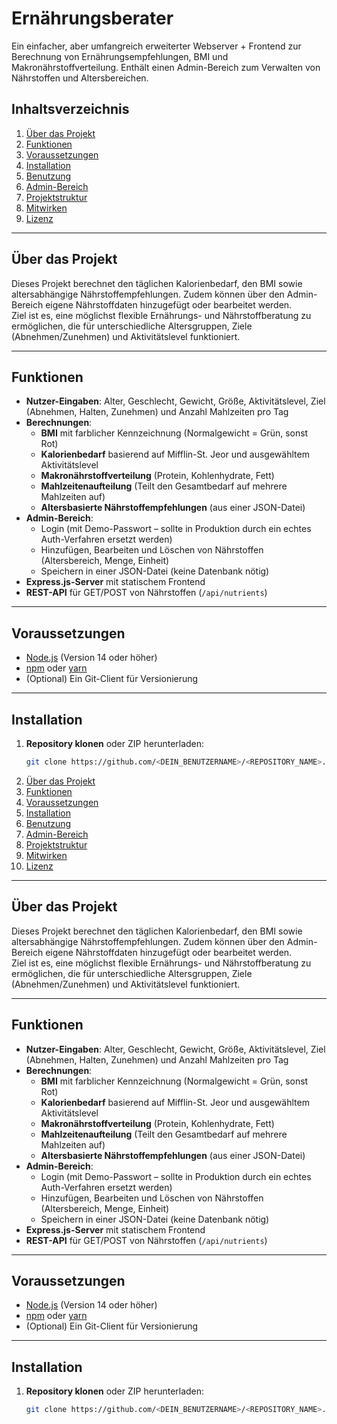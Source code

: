 # Ernährungsberater

Ein einfacher, aber umfangreich erweiterter Webserver + Frontend zur Berechnung von Ernährungsempfehlungen, BMI und Makronährstoffverteilung. Enthält einen Admin-Bereich zum Verwalten von Nährstoffen und Altersbereichen.

## Inhaltsverzeichnis

1. [Über das Projekt](#über-das-projekt)  
2. [Funktionen](#funktionen)  
3. [Voraussetzungen](#voraussetzungen)  
4. [Installation](#installation)  
5. [Benutzung](#benutzung)  
6. [Admin-Bereich](#admin-bereich)  
7. [Projektstruktur](#projektstruktur)  
8. [Mitwirken](#mitwirken)  
9. [Lizenz](#lizenz)

---

## Über das Projekt

Dieses Projekt berechnet den täglichen Kalorienbedarf, den BMI sowie altersabhängige Nährstoffempfehlungen. Zudem können über den Admin-Bereich eigene Nährstoffdaten hinzugefügt oder bearbeitet werden.  
Ziel ist es, eine möglichst flexible Ernährungs- und Nährstoffberatung zu ermöglichen, die für unterschiedliche Altersgruppen, Ziele (Abnehmen/Zunehmen) und Aktivitätslevel funktioniert.

---

## Funktionen

- **Nutzer-Eingaben**: Alter, Geschlecht, Gewicht, Größe, Aktivitätslevel, Ziel (Abnehmen, Halten, Zunehmen) und Anzahl Mahlzeiten pro Tag  
- **Berechnungen**:
  - **BMI** mit farblicher Kennzeichnung (Normalgewicht = Grün, sonst Rot)  
  - **Kalorienbedarf** basierend auf Mifflin-St. Jeor und ausgewähltem Aktivitätslevel  
  - **Makronährstoffverteilung** (Protein, Kohlenhydrate, Fett)  
  - **Mahlzeitenaufteilung** (Teilt den Gesamtbedarf auf mehrere Mahlzeiten auf)  
  - **Altersbasierte Nährstoffempfehlungen** (aus einer JSON-Datei)  
- **Admin-Bereich**:
  - Login (mit Demo-Passwort – sollte in Produktion durch ein echtes Auth-Verfahren ersetzt werden)  
  - Hinzufügen, Bearbeiten und Löschen von Nährstoffen (Altersbereich, Menge, Einheit)  
  - Speichern in einer JSON-Datei (keine Datenbank nötig)  
- **Express.js-Server** mit statischem Frontend  
- **REST-API** für GET/POST von Nährstoffen (`/api/nutrients`)

---

## Voraussetzungen

- [Node.js](https://nodejs.org/) (Version 14 oder höher)  
- [npm](https://www.npmjs.com/) oder [yarn](https://yarnpkg.com/)  
- (Optional) Ein Git-Client für Versionierung

---

## Installation

1. **Repository klonen** oder ZIP herunterladen:
   ```bash
   git clone https://github.com/<DEIN_BENUTZERNAME>/<REPOSITORY_NAME>.git


1. [Über das Projekt](#über-das-projekt)  
2. [Funktionen](#funktionen)  
3. [Voraussetzungen](#voraussetzungen)  
4. [Installation](#installation)  
5. [Benutzung](#benutzung)  
6. [Admin-Bereich](#admin-bereich)  
7. [Projektstruktur](#projektstruktur)  
8. [Mitwirken](#mitwirken)  
9. [Lizenz](#lizenz)

---

## Über das Projekt

Dieses Projekt berechnet den täglichen Kalorienbedarf, den BMI sowie altersabhängige Nährstoffempfehlungen. Zudem können über den Admin-Bereich eigene Nährstoffdaten hinzugefügt oder bearbeitet werden.  
Ziel ist es, eine möglichst flexible Ernährungs- und Nährstoffberatung zu ermöglichen, die für unterschiedliche Altersgruppen, Ziele (Abnehmen/Zunehmen) und Aktivitätslevel funktioniert.

---

## Funktionen

- **Nutzer-Eingaben**: Alter, Geschlecht, Gewicht, Größe, Aktivitätslevel, Ziel (Abnehmen, Halten, Zunehmen) und Anzahl Mahlzeiten pro Tag  
- **Berechnungen**:
  - **BMI** mit farblicher Kennzeichnung (Normalgewicht = Grün, sonst Rot)  
  - **Kalorienbedarf** basierend auf Mifflin-St. Jeor und ausgewähltem Aktivitätslevel  
  - **Makronährstoffverteilung** (Protein, Kohlenhydrate, Fett)  
  - **Mahlzeitenaufteilung** (Teilt den Gesamtbedarf auf mehrere Mahlzeiten auf)  
  - **Altersbasierte Nährstoffempfehlungen** (aus einer JSON-Datei)  
- **Admin-Bereich**:
  - Login (mit Demo-Passwort – sollte in Produktion durch ein echtes Auth-Verfahren ersetzt werden)  
  - Hinzufügen, Bearbeiten und Löschen von Nährstoffen (Altersbereich, Menge, Einheit)  
  - Speichern in einer JSON-Datei (keine Datenbank nötig)  
- **Express.js-Server** mit statischem Frontend  
- **REST-API** für GET/POST von Nährstoffen (`/api/nutrients`)

---

## Voraussetzungen

- [Node.js](https://nodejs.org/) (Version 14 oder höher)  
- [npm](https://www.npmjs.com/) oder [yarn](https://yarnpkg.com/)  
- (Optional) Ein Git-Client für Versionierung

---

## Installation

1. **Repository klonen** oder ZIP herunterladen:
   ```bash
   git clone https://github.com/<DEIN_BENUTZERNAME>/<REPOSITORY_NAME>.git
